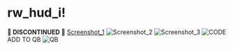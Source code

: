 # rw_hud_i!
**:red_circle: DISCONTINUED :red_circle:**
[Screenshot_1](https://user-images.githubusercontent.com/61204500/205486627-b03fa788-4e5a-45ea-8ebf-b9b635282e97.png)
![Screenshot_2](https://user-images.githubusercontent.com/61204500/205486630-36caad3e-78ee-41b5-aa5f-0d564eaae9b4.png)
![Screenshot_3](https://user-images.githubusercontent.com/61204500/205486634-e9c4509b-8169-4a1e-ae73-f7087de2ea09.png)
![CODE](https://user-images.githubusercontent.com/61204500/205486636-f40f1a6b-d25e-4f54-8b66-14fd0588517e.png)
ADD TO QB
![QB](https://user-images.githubusercontent.com/61204500/205504619-dea60494-7eb1-42d3-a5e8-7818ef8601eb.png)
